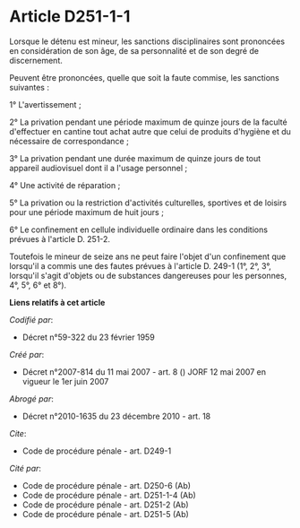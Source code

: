 # Article D251-1-1

Lorsque le détenu est mineur, les sanctions disciplinaires sont prononcées en considération de son âge, de sa personnalité et
de son degré de discernement.

Peuvent être prononcées, quelle que soit la faute commise, les sanctions suivantes :

1° L'avertissement ;

2° La privation pendant une période maximum de quinze jours de la faculté d'effectuer en cantine tout achat autre que celui
de produits d'hygiène et du nécessaire de correspondance ;

3° La privation pendant une durée maximum de quinze jours de tout appareil audiovisuel dont il a l'usage personnel ;

4° Une activité de réparation ;

5° La privation ou la restriction d'activités culturelles, sportives et de loisirs pour une période maximum de huit jours ;

6° Le confinement en cellule individuelle ordinaire dans les conditions prévues à l'article D. 251-2.

Toutefois le mineur de seize ans ne peut faire l'objet d'un confinement que lorsqu'il a commis une des fautes prévues à
l'article D. 249-1 (1°, 2°, 3°, lorsqu'il s'agit d'objets ou de substances dangereuses pour les personnes, 4°, 5°, 6° et 8°).

**Liens relatifs à cet article**

_Codifié par_:

  - Décret n°59-322 du 23 février 1959

_Créé par_:

  - Décret n°2007-814 du 11 mai 2007 - art. 8 () JORF 12 mai 2007 en vigueur le 1er juin 2007

_Abrogé par_:

  - Décret n°2010-1635 du 23 décembre 2010 - art. 18

_Cite_:

  - Code de procédure pénale - art. D249-1

_Cité par_:

  - Code de procédure pénale - art. D250-6 (Ab)
  - Code de procédure pénale - art. D251-1-4 (Ab)
  - Code de procédure pénale - art. D251-2 (Ab)
  - Code de procédure pénale - art. D251-5 (Ab)
